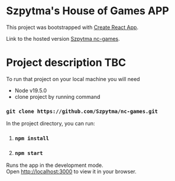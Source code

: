 # Szpytma's House of Games APP

This project was bootstrapped with [Create React App](https://github.com/facebook/create-react-app).

Link to the hosted version [Szpytma nc-games](https://nc-games-jr4p.onrender.com).

# Project description TBC

To run that project on your local machine you will need

- Node v19.5.0
- clone project by running command

### `git clone https://github.com/Szpytma/nc-games.git`

In the project directory, you can run:

1. ### `npm install`
2. ### `npm start`

Runs the app in the development mode.\
Open [http://localhost:3000](http://localhost:3000) to view it in your browser.
